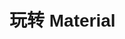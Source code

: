 

# 玩转 Material

<div id="progress-container">
  <div id="progress-bar"></div>
</div>


> 看似最简单实则最折磨的一步(╯﹏╰)  

其实[官方文档](https://squidfunk.github.io/mkdocs-material/tutorials/blogs/basic/)能解决 80% 的问题，但第一次 face 可能会迷失方向  
所以我会先尝试为“设置”模块—— mkdocs.yml 写一份尽可能详细的说明书  
让您能够游刃有余的在官方文档中找到自己所需  
当然，我也会给出自己的配置方案，您可以在我的基础上修改（不建议）

## 关于 mkdocs.yml ，我们能做些什么？

### 字段树

```text
mkdocs.yml
├─ site_author
├─ site_name
├─ site_url
├─ site_description
├─ repo_name
├─ repo_url
├─ copyright
├─ nav
│  └─ 您的项目结构
├─ theme
│  ├─ 主题配置
│  └─ features
├─ plugins
├─ markdown_extensions
├─ extra
├─ extra_javascript
└─ extra_css
```

### 字段解释

#### 站点信息

:   site_author：站点作者

:   site_name：站名

:   site_url：站点地址，如 `https://dixilog.github.io/`

:   site_description：站点描述，用于搜索引擎附栏 / 收藏介绍

:   repo_name：您的 github 仓库名称

:   repo_url：您的 github 地址

:   copyright：版权声明，不是很懂，建议百度

---

#### nav——导航树

> mkdocs 初始化时会自主渲染 nav 下每一路径的文档

!!! abstract "关于 nav"
    除了配置 blog 插件对应文件夹下文档，其余都需要先在导航树中说明，方可成功渲染  
    配置格式为“栏目 + 子文档”

^^下面以我的 nav 为例进行说明^^

1. 一级缩进为总栏目，如“Home”“NBU-NOTEBOOK”等，栏目下可有任意子栏目
2. 在 nav 中的顺序即为网址排序
3. 每一栏目下必须有一个 index.md，而第一栏目下的为网站先导页，即 HOME 页
4. 渲染后的 ==栏目名== 受 nav 配置控制，==文档名== 一般就是标题

```yaml title="mkdocs.yml"
# 导航树配置
nav:
  - Home: 
    - index.md
    - Build Your Own Blog: 
      - build_your_web/index.md
      - build_your_web/access your github.io.md
      - build_your_web/玩转 Material.md
      - build_your_web/feishu2githubPages.md
    - build_your_web/markdown 速记.md
  - NBU-NOTEBOOK: 
      - NBU-NOTEBOOK/index.md
      - NBU-NOTEBOOK/S&S.md
  - 随手记[TODO]:
      - 随手记/index.md
  - Chronic Study[TODO]:
      - Chronic Study/index.md
  - NBU_ROCOS:
      - ROCOS/index.md
      - ROCOS/info&ref.md
  - 闲言碎语:
      - blog/index.md
```

对应的目录树（部分）

```
docs
├─ index.md
│
├─ build_your_web
│  ├─ access your github.io.md
│  ├─ feishu2githubPages.md
│  ├─ index.md
│  ├─ markdown 速记.md
│  └─ 玩转 Material.md
│
├─ NBU-NOTEBOOK
│  ├─ index.md
│  └─ S&S.md
│
├─ 随手记
│  └─ index.md
│
├─ Chronic Study
│  └─ index.md
│
├─ ROCOS
│  ├─ index.md
│  └─ info&ref.md
│
└─ blog
   ├─ .authors.yml
   ├─ index.md
   └─ posts
```

熟悉之后就可以在自己构思的网站框架基础上搭建目录环境并配置 nav 啦~


---

#### 我们还能做些什么？



=== "theme 基础配置"

    > 这一部分和 [Setup](https://squidfunk.github.io/mkdocs-material/setup/) 部分对应 
 
    ^^name^^：主题名称，这里填 material(当然，您也可以换成您喜欢的)  
    ^^favicon^^：网站图标  
    ^^language^^：语言  
    ^^font^^：字体，包括正文与代码  
    ^^palette^^：亮暗色模式配置  
    ^^icon^^：用到的 icon，如 logo、注释等(1)
    { .annotate }

    1. [icon 检索](https://squidfunk.github.io/mkdocs-material/reference/icons-emojis/#search)传送门
     
    ??? tip "可选 icon"  
        <center>

        | Icon name <br/>  | Purpose<br/>                                                                                             |
        | ---------------- | -------------------------------------------------------------------------------------------------------- |
        | `logo`<br/>      | 左上角的 LOGO<br/>                                                                                       |
        | `menu`<br/>      | Open drawer<br/>                                                                                         |
        | `alternate`<br/> | Change language<br/>                                                                                     |
        | `search`<br/>    | Search icon <br/> |
        | `share`<br/>     | Share search<br/>                                                                                        |
        | `close` <br/>    | Reset search,  dismissannouncements<br/>                                                                 |
        | `top`<br/>       | Back-to-top button<br/>                                                                                  |
        | `edit`<br/>      | Edit current page<br/>                                                                                   |
        | `view`<br/>      | View page source<br/>                                                                                    |
        | `repo`<br/>      | Repository icon<br/>                                                                                     |
        | `previous`<br/>  | Previous page in footer, hide search on mobile<br/>                                                      |
        | `next`<br/>      | Next page in footer<br/>                                                                                 |

        </center>

    ??? example "我的配置"  
        ```yaml title="mkdocs.yml"
        name: material # 主题名称
        # custom_dir: overrides # 自定义文件夹，对于个别页面，如果您不想使用主题的默认样式，可以在这里进行修改，使用里面的文件覆盖主题的默认文件。具体可以参考material官方文档
        favicon: img/favicon.ico  # 网站图标
        language: zh # 语言
        font: # 字体，大概率不需要换
            text: Roboto
            code: Roboto Mono
        palette:
        - media: "(prefers-color-scheme: light)" # 浅色
            scheme: default
            primary: light green
            accent: orange
            toggle:
            icon: material/lightbulb-variant
            name: Switch to dark mode
        - media: "(prefers-color-scheme: dark)" # 深色
            scheme: slate
            primary: blue grey
            accent: amber
            toggle:
            icon: material/lightbulb-variant-outline
            name: Switch to light mode
        icon: # 一些用到的icon
            logo: logo
            previous: fontawesome/solid/angle-left
            next: fontawesome/solid/angle-right
            repo: fontawesome/brands/git-alt 
            annotation: material/chevron-right-circle
        ```
=== "features"

    关于网站基础功能（features），material 为我们提供了大量选择  
    下面将说明我们具体能改些什么，同时给出传送门，如有需求即可前往查询配置（其实是懒得打  
    非面面俱到，只挑自己会的 🤷‍♂️  

    <div class="grid cards" markdown>

    -   :art:{ .lg .middle } **更改配色**

        ---

        - 主题色、强调色和亮暗色模式的配色  
        - 自定义颜色

        [:octicons-arrow-right-24: Changing the colors](https://squidfunk.github.io/mkdocs-material/setup/changing-the-colors)

    -   :material-format-font:{ .lg .middle } **更改字体**

        ---

        常规字体 | 自定义字体

        [:octicons-arrow-right-24: Changing the fonts](https://squidfunk.github.io/mkdocs-material/setup/changing-the-fonts/)

    -   :earth_asia:{ .lg .middle } **更改语言**

        ---

        默认语言 | 多语言选择 | 自定义翻译

        [:octicons-arrow-right-24: Changing the language](https://squidfunk.github.io/mkdocs-material/setup/changing-the-language/)

    -   :simple-icon:{ .lg .middle } **更改图标**

        ---

        网页 LOGO | 导航栏图标 | 按钮 icon

        [:octicons-arrow-right-24: Changing the logo and icons](https://squidfunk.github.io/mkdocs-material/setup/changing-the-logo-and-icons/)
    -   :material-navigation-variant:{ .lg .middle } **导航栏设置**

        ---

        跳转快速加载 | URL 锚点追踪 | 导航栏位置  
        左侧导航栏折叠/展开 |  导航修剪   
        index 页设置 | 目录集成  
        目录跟踪 | 快速返回 | 页面宽度  

        [:octicons-arrow-right-24: Setting up navigation](https://squidfunk.github.io/mkdocs-material/setup/setting-up-navigation/)
    -   :smiling_face_with_3_hearts:{ .lg .middle } **强迫症补齐**

        ---

        [:octicons-arrow-right-24: 啥也没有](#)

    </div>
=== "plugins"

    除了基础设定，material 还提供了一些 [plugins](https://squidfunk.github.io/mkdocs-material/plugins/) 以提高幸福度  
    对于我使用的 ^^search、blog 和 statistics^^ 插件见后  

    至于其他插件，目前没用过也没需求，不会捏 😋  
    可以自己折腾一下，到这里其实应该能看出官网写的是很很清晰惹
=== "markdown_extensions"
    
    mkdocs 的一大特色便是富文本下 md 文件的静态渲染，其中 pyMarkdown 功不可没

    用法可见我的 [pyMarkdown 速记](http://127.0.0.1:8000/build_your_web/markdown%20%E9%80%9F%E8%AE%B0/)(1) ，而这里与 [Reference](https://squidfunk.github.io/mkdocs-material/reference/) 对应说明配置  
    { .annotate }

    1. 建议全部配置结束后再去折腾:pinching_hand:

    ##### 您可以增加

    <div class="grid cards" markdown>

    -   [高亮块](https://squidfunk.github.io/mkdocs-material/reference/admonitions/)

        ---
        ```yaml title="mkdocs.yml"
        markdown_extensions:
            - admonition
            - pymdownx.details
            - pymdownx.superfences
        ```

    -   [注释块](https://squidfunk.github.io/mkdocs-material/reference/annotations/)

        ---
        ```yaml title="mkdocs.yml"
        markdown_extensions:
            - attr_list
            - md_in_html
            - pymdownx.superfences
        ```

    -   [按钮](https://squidfunk.github.io/mkdocs-material/reference/buttons/)

        ---
        ```yaml title="mkdocs.yml"
        markdown_extensions:
            - attr_list
        ```

    -   [代码块](https://squidfunk.github.io/mkdocs-material/reference/code-blocks/)

        ---
        ```yaml title="mkdocs.yml"
        markdown_extensions:
          - pymdownx.highlight:
            anchor_linenums: true
            line_spans: __span
            pygments_lang_class: true
          - pymdownx.inlinehilite
          - pymdownx.snippets
          - pymdownx.superfences
        theme:
            features:
              - content.code.copy
        ```

    -   [分栏](https://squidfunk.github.io/mkdocs-material/reference/content-tabs/)

        ---
        ```yaml title="mkdocs.yml"
        markdown_extensions:
            - pymdownx.superfences
            - pymdownx.tabbed:
                alternate_style: true
            theme:
                features:
                  - content.tabs.link
        ```

    -   [表格](https://squidfunk.github.io/mkdocs-material/reference/data-tables/)

        ---
        ```yaml title="mkdocs.yml"
        markdown_extensions:
            - tables
        ```

    -   [diagram](https://squidfunk.github.io/mkdocs-material/reference/diagrams/)

        ---
        ```yaml title="mkdocs.yml"
        markdown_extensions:
            - pymdownx.superfences:
            custom_fences:
              - name: mermaid
                class: mermaid
                format: !!python/name:pymdownx.superfences.fence_code_format
        ```

    -   [脚注](https://squidfunk.github.io/mkdocs-material/reference/footnotes/)

        ---
        ```yaml title="mkdocs.yml"
        markdown_extensions:
            - footnotes
        ```

    -   [强调格式](https://squidfunk.github.io/mkdocs-material/reference/formatting/)

        ---
        ```yaml title="mkdocs.yml"
        markdown_extensions:
            - pymdownx.critic
            - pymdownx.caret
            - pymdownx.keys
            - pymdownx.mark
            - pymdownx.tilde
        ```

    -   [grid](https://squidfunk.github.io/mkdocs-material/reference/grids/)

        ---
        ```yaml title="mkdocs.yml"
        markdown_extensions:
            - attr_list
            - md_in_html
        ```

    -   [表情](https://squidfunk.github.io/mkdocs-material/reference/icons-emojis/)

        ---
        ```yaml title="mkdocs.yml"
        markdown_extensions:
            - attr_list
            - pymdownx.emoji:
                emoji_index: !!python/name:material.extensions.emoji.twemoji
                emoji_generator: !!python/name:material.extensions.emoji.to_svg
        ```

    -   [图片](https://squidfunk.github.io/mkdocs-material/reference/images/)

        ---
        ```yaml title="mkdocs.yml"
        markdown_extensions:
            - attr_list
            - md_in_html
        ```

    -   [列表](https://squidfunk.github.io/mkdocs-material/reference/lists/)

        ---
        ```yaml title="mkdocs.yml"
        markdown_extensions:
            - def_list
            - pymdownx.tasklist:
                custom_checkbox: true
        ```

    -   [公式](https://squidfunk.github.io/mkdocs-material/reference/math/)

        ---
        ```js title="docs/javascripts/mathjax.js"
        window.MathJax = {
            tex: {
                inlineMath: [["\\(", "\\)"]],
                displayMath: [["\\[", "\\]"]],
                processEscapes: true,
                processEnvironments: true
            },
            options: {
                ignoreHtmlClass: ".*|",
                processHtmlClass: "arithmatex"
            }
        };

        document$.subscribe(() => { 
            MathJax.startup.output.clearCache()
            MathJax.typesetClear()
            MathJax.texReset()
            MathJax.typesetPromise()
        })
        ```
        ```js title="docs/javascripts/katex.js"
        document$.subscribe(({ body }) => { 
            renderMathInElement(body, {
                delimiters: [
                { left: "$$",  right: "$$",  display: true },
                { left: "$",   right: "$",   display: false },
                { left: "\\(", right: "\\)", display: false },
                { left: "\\[", right: "\\]", display: true }
                ],
            })
        })
        ```

        ```yaml title="mkdocs.yml"
        markdown_extensions:
            - pymdownx.arithmatex:
                generic: true

        extra_javascript:
            - javascripts/mathjax.js
            - https://unpkg.com/mathjax@3/es5/tex-mml-chtml.js
            - javascripts/katex.js
            - https://unpkg.com/katex@0/dist/katex.min.js
            - https://unpkg.com/katex@0/dist/contrib/auto-render.min.js
            
        extra_css:
            - https://unpkg.com/katex@0/dist/katex.min.css
        ```

    </div>


=== "其他字段"

    extra：其他设置，如 analytics 分析，页脚设置

    extra_javascript | extra_css ：额外的 js 文件和 css 文件，用于自添加 
---



## 我的配置

### .yml 配置

比较凌乱（因为当初复制粘贴的时候看不懂），只是参考，推荐大家基于官方文档慢慢配置

```yaml
# 项目信息_
# 站点作者_
site_author: dixi  
# 站名_
site_name: dixi's BLOG
# 站点地址_
# site_url: https://localhost:8000/_
site_url: https://dixilog.github.io/

site_description: >- # 项目描述
  Welcome to dixi's BLOG. Ad infinitum, ad aeternum progredi.
# 代码仓库信息
repo_name:  dixiLOG # 仓库名称_
repo_url: https://github.com/dixiLOG/dixiLOG.github.io.git # 仓库地址
# 版权信息
copyright: Copyright &copy; 2024 | powered by dixiLOG | All rights reserved.
# 导航树配置
nav:
  - Home: 
    - index.md
    - Build Your Own Blog: 
      - build_your_web/index.md
      - build_your_web/access your github.io.md
      - build_your_web/玩转 Material.md
      - build_your_web/feishu2githubPages.md
    - build_your_web/markdown 速记.md
  - NBU-NOTEBOOK: 
      - NBU-NOTEBOOK/index.md
      - NBU-NOTEBOOK/S&S.md
  - 随手记[TODO]:
      - 随手记/index.md
  - Chronic Study[TODO]:
      - Chronic Study/index.md
  - NBU_ROCOS:
      - ROCOS/index.md
      - ROCOS/info&ref.md
  - 闲言碎语:
      - blog/index.md

# 主题配置
theme:
  name: material # 主题名称
  # custom_dir: material/overrides # 自定义文件夹，对于个别页面，如果您不想使用主题的默认样式，可以在这里进行修改，使用里面的文件覆盖主题的默认文件。具体可以参考material官方文档
  # logo: https://cdn.jsdelivr.net/gh/dixiLOG/blogStatic/images/logo.png # logo 图片  
  favicon: img/favicon.ico  # 网站图标
  language: zh # 语言
  font: # 字体，大概率不需要换
    text: Roboto
    code: Roboto Mono
  palette:
  - media: "(prefers-color-scheme: light)" # 浅色
    scheme: default
    primary: light green
    accent: orange
    toggle:
      icon: material/lightbulb-variant
      name: Switch to dark mode
  - media: "(prefers-color-scheme: dark)" # 深色
    scheme: slate
    primary: blue grey
    accent: amber
    toggle:
      icon: material/lightbulb-variant-outline
      name: Switch to light mode
  icon: # 一些用到的icon
    logo: logo
    previous: fontawesome/solid/angle-left
    next: fontawesome/solid/angle-right
    repo: fontawesome/brands/git-alt 
    annotation: material/chevron-right-circle
  # 功能
  features:
    # - header.autohide # 自动隐藏头部
    - navigation.instant # 导航栏快速跳转
    - navigation.tabs # 导航栏多标签
    - navigation.sections # 开启后左侧导航栏不折叠
    - navigation.tracking # 导航栏URL跟踪
    - navigation.footer # 底部导航栏
    - search.highlight # 搜索结果高亮
    # - navigation.expand # 导航栏展开
    - navigation.indexes # 提供概述页面
    - toc.follow # 目录跟随
    # - navigation.tabs # 顶级索引被作为tab
    # - navigation.tabs.sticky # 导航栏始终可见
    # - toc.integrate # 目录集成左边栏
    - navigation.top # 快速回到顶部
    - content.code.annotate # 代码注解
    - content.tooltips # 工具提示
    - search.suggest # 搜索建议
    - search.share # 搜索结果分享
    - content.code.copy # 复制代码按钮
    - navigation.instant.prefetch # 预加载
    - navigation.instant.progress # 进度条
    # - content.action.edit
    # - content.action.view

# 插件配置
plugins:
- glightbox # 图片灯箱
- search: # 搜索
    lang: 
      - en
      - zh  # 中文搜索支持
- tags # 标签功能 插件
# - meta-descriptions:
#     export_csv: false
#     quiet: false
#     enable_checks: false
#     min_length: 50
#     max_length: 160
#     trim: false # 元描述插件
- statistics: # 统计功能插件 
    page_template: "page_template/page_statistics.html"
    words_per_minute: 200
- blog: # 博客功能插件
    blog_dir: blog
    # blog_toc: true
    post_date_format: full
    archive_toc: true
    categories_toc: true
    archive_name: DIXI的碎碎念流水
    # archive_date_format: MMMM
    category_name: DIXI的碎碎念分类
    # categories_allowed:
      # - 口水鸡  #书 电影
      # - 豆腐脑  #输出观点
      # - 碎碎念  #随笔
    pagination_per_page: 15 # 每页文章数
    # post_excerpt: required # 文章摘要,和下面的配合食用，但不知道为什么我不能开启这一句
    post_excerpt_separator: <!-- more -->
    pagination_format: "$link_first $link_previous ~2~ $link_next $link_last"   # 页码格式_
    # pagination_keep_content: true   # 保留分页内容
    # draft_if_future_date: true # 草稿发布日期大于当前日期则发布为草稿
    post_readtime: false   # 关闭阅读时间
    # post_readtime_words_per_minute: 300

# - git-revision-date-localized:
#     enable_creation_date: true # 启用创建日期
#     enable_last_updated_date: true # 启用最后更新日期
#     fallback_to_build_date: false # 启用日期，如果没有git信息，则使用构建日期
#     format: "%Y-%m-%d" # 日期格式化
#     locale: zh_CN # 语言

# mk扩展配置_
markdown_extensions:
  - toc:      # 目录
      permalink: true
      toc_depth: 4
      title: Contents
  # - meta
  - abbr
  - tables
  - def_list
  - attr_list
  - md_in_html
  - sane_lists
  - admonition
  - pymdownx.keys
  - pymdownx.mark #支持高亮标记文本
  - pymdownx.tilde
  - pymdownx.critic
  - pymdownx.details
  - pymdownx.snippets
  - pymdownx.magiclink
  - pymdownx.superfences
  - pymdownx.inlinehilite
  - markdown.extensions.attr_list
  - pymdownx.smartsymbols
  - pymdownx.arithmatex
  - pymdownx.caret
  - footnotes
  
  - pymdownx.betterem:     # 改进的强调
      smart_enable: all
  - pymdownx.emoji:
      emoji_index: **!!python/name:material.extensions.emoji.twemoji**
      emoji_generator: **!!python/name:material.extensions.emoji.to_svg**
  - pymdownx.tabbed:      # 标签页
      alternate_style: true 
  - pymdownx.tasklist:    # 任务列表
      custom_checkbox: true
  - pymdownx.highlight:    # 代码高亮
      anchor_linenums: true
  - pymdownx.arithmatex:  # 数学公式
      generic: true
  - pymdownx.superfences:    # diagrams | 流程图
      custom_fences:
      - name: mermaid
        class: mermaid
        format: **!!python/name:pymdownx.superfences.fence_code_format**

# 其他配置
extra:
  social:
    - icon: fontawesome/brands/github
      link: https://github.com/dixiLOG
      name: 我滴GitHub
  analytics:
    provider: google
    property: G-WNP42HF8NE
    feedback:
      title: Looking for your feedback!
      ratings:
        - icon: material/thumb-up-outline 
          name: This page was helpful
          data: 1
          note: >**-**
           O(∩_∩)O谢谢啦~
        - icon: material/thumb-down-outline
          name: This page could be improved
          data: 0
          note: >**-** 
            嘿呀嘿呀，努力搬砖...

# 额外的js文件和css文件
extra_javascript:
  # 自定义js文件，一定要放在最后面，不然会覆盖掉主题的js文件
  # - https://www.gstatic.com/firebasejs/8.10.0/firebase-app.js   
  # - https://www.gstatic.com/firebasejs/8.10.0/firebase-auth.js
  - javascripts/extra.js
  - https://imgbb.com/upload.js
  - javascripts/katex.js
  - https://unpkg.com/katex@0/dist/katex.min.js
  - https://unpkg.com/katex@0/dist/contrib/auto-render.min.js
  - javascripts/mathjax.js
  - https://unpkg.com/mathjax@3/es5/tex-mml-chtml.js

  # - '//busuanzi.ibruce.info/busuanzi/2.3/busuanzi.pure.mini.js'
extra_css:
  - stylesheets/extra.css
  - https://cdn.jsdelivr.net/npm/lxgw-wenkai-webfont@1.1.0/style.css
  - https://unpkg.com/katex@0/dist/katex.min.css
```

---

> 到此基本配置结束  
> 后面的功能就是选做啦

### giscus 评论模块

[这篇教程](https://yliu-fe.github.io/Techs/Notes%20for%20Mkdocs/Comment%20with%20Giscus/)说的已然是非常清楚，我就不照搬了  
如果教程的方法 OK ，那就不需要往下看啦

!!! failure "我的问题"
    我发现本地渲染下正常而托管发布后评论模块不显示

没找到原因，于是我换了个思路  
因为我并没有每篇都需要加评论的需求（实际上只有 HOME 页），干脆就改成了 HTML 嵌入


??? success "在需要的页面中添加"
    ```html hl_lines="5-6 8" title=".md"
    <!-- Giscus 评论功能 -->
    <div id="giscus-container"></div>

    <script src="https://giscus.app/client.js"
            data-repo="..."
            data-repo-id="..."
            data-category="Announcements"
            data-category-id="..."
            data-mapping="pathname"
            data-strict="0"
            data-reactions-enabled="0"    
            data-emit-metadata="0"
            data-input-position="bottom"
            data-theme="preferred_color_scheme"
            data-lang="zh-CN"
            crossorigin="anonymous"
            async>
    </script>

    <script>
        document.addEventListener("DOMContentLoaded", **function**() {
            **var** feedbackSection = document.querySelector('md-feedback'); // 确保选择器正确
            **var** giscusContainer = document.querySelector('#giscus-container');

            if (feedbackSection && giscusContainer) {
                // 调试输出
                console.log('Feedback section found:', feedbackSection);
                console.log('Giscus container found:', giscusContainer);

                // 确保 feedbackSection 在页面中
                if (feedbackSection.parentNode) {
                    feedbackSection.parentNode.appendChild(giscusContainer); // 尝试 appendChild
                }
            } else {
                console.log('Feedback section or Giscus container not found.');
            }

            // 设置初始主题
            **var** palette = __md_get("__palette");
            **var** theme = palette && palette.color.scheme === "slate" ? "dark" : "light";
            **var** giscusScript = document.querySelector("#giscus-container script");
            if (giscusScript) {
                giscusScript.setAttribute("data-theme", theme);
            }

            // 注册主题切换事件
            **var** paletteToggle = document.querySelector("[data-md-component=palette]");
            if (paletteToggle) {
                paletteToggle.addEventListener("change", **function**() {
                    **var** newPalette = __md_get("__palette");
                    **var** newTheme = newPalette && newPalette.color.scheme === "slate" ? "dark_dimmed" : "light_high_contrast";
                    // 主题颜色
                    // | 'light'
                    // | 'light_high_contrast'
                    // | 'light_protanopia'
                    // | 'dark'
                    // | 'dark_high_contrast'
                    // | 'dark_protanopia'
                    // | 'dark_dimmed'
                    // | 'transparent_dark'

                    // 更新 Giscus 评论主题
                    **var** giscusFrame = document.querySelector("iframe.giscus-frame");
                    if (giscusFrame) {
                        giscusFrame.contentWindow.postMessage(
                            { giscus: { setConfig: { theme: newTheme } } },
                            "https://giscus.app"
                        );
                    }

                });
            }
        });
    </script>
    ```
高亮的三行改成自己的即可

---

### Google Analytics & firebase 身份认证

首先您需要注册一个 [Google Analytics](https://analytics.google.com/ ) 的账号并创建一个与网站绑定的数据流，最终得到一个 ID，就在下图的框框里

![](https://cdn.jsdelivr.net/gh/dixiLOG/blogStatic/GM74btDk6oy0jKxxCngchbOlnMc.png)

如果有问题，可以看看 [support.google.com](https://support.google.com/analytics/answer/9304153?hl=zh-Hans#zippy=) 或者其他类似的帮助文档

然后在 extra 字段配置即可

```yaml title="mkdocs.yml"
extra:
  analytics:
    provider: google
    property: G-XXXXXXXXXX
```

后续网站上所有的操作都会被记录下来了

---

下面是基于 firebase 的身份认证，对于一个开源的项目来说并没有啥意义，但做都做了就记录一下咯:man_tipping_hand:  
原理十分简单，即用第三方平台管理账号密码，并监视被保护页，遇到未登录用户跳转至登陆页面

同样的，您需要先拥有一个与网页绑定的 [firebase](https://firebase.google.com/?hl=zh-cn) 账号

![](https://cdn.jsdelivr.net/gh/dixiLOG/blogStatic/F1U4b7WJuoaWnrxKtB8c1KpDnXc.png)

如果是第一次登陆，则无任何项目，所以下一步就是创建一个新的项目

找到"创建项目"，输入您的名称，继续

![](https://cdn.jsdelivr.net/gh/dixiLOG/blogStatic/MOo1bGEKPoBqvzx18ClcU68Mnlg.png)

勾选 Analytics，继续

![](https://cdn.jsdelivr.net/gh/dixiLOG/blogStatic/WXB5bG07QoMgoXxNg1CcjRYqnGg.png)

选择账号，创建项目

![](https://cdn.jsdelivr.net/gh/dixiLOG/blogStatic/WckwbLayTokbVpxeZ8YcVeUwn0g.png)

转完圈圈，选择网页创建新的应用

![](https://cdn.jsdelivr.net/gh/dixiLOG/blogStatic/H4fUbYkvcogs25xp5wBc9cSgnee.png)

输入名称，^^勾选 hosting^^ ，创建即可

![](https://cdn.jsdelivr.net/gh/dixiLOG/blogStatic/Fc9vbpsAroshBix2j9FcHFQWnAi.png)

![](https://cdn.jsdelivr.net/gh/dixiLOG/blogStatic/XGPmbAFdHo54HnxNiZpcWH8onKe.png)

进入应用的设置界面下拉，得到配置段

![](https://cdn.jsdelivr.net/gh/dixiLOG/blogStatic/YZvWbC2aXoXTEzxH1pic0sVnnL7.png)

左边导航栏选择 Authentic 进入后即可开始配置

![](https://cdn.jsdelivr.net/gh/dixiLOG/blogStatic/MbaqbvLtQohk1IxsvM5cDaOMnzh.png)

---

**下面是我的配置**

选择电子邮件/密码登陆，创建一个用户

![](https://cdn.jsdelivr.net/gh/dixiLOG/blogStatic/DBBlb0zZso8c00xYWcUcKsiRnnd.png)

设置为只登陆（因为是身份认证）

![](https://cdn.jsdelivr.net/gh/dixiLOG/blogStatic/TXGGb4JSBo3tAKxOBkQcWh4Vnwd.png)

---

**接着配置网页端**


??? "在需要保护页面所在目录下新建 login.html"
    ```html title="login.html"
    <!DOCTYPE html>
    <html lang="en">
    <head>
        <meta charset="UTF-8">
        <meta name="viewport" content="width=device-width, initial-scale=1.0">
        <title>Login</title>
        <style>
            body {
                font-family: Arial, sans-serif;
                background: url('rocos_img/zmbz.png') no-repeat center center fixed; /* 替换为您的本地图像路径 */
                background-size: cover;
                display: flex;
                justify-content: center;
                align-items: center;
                height: 100vh;
                margin: 0;
                animation: backgroundAnimation 10s infinite alternate;/* 背景动画 */
            }

            /* 背景动画，渐隐和缩放效果 */
            @keyframes backgroundAnimation {
                0% {
                    opacity: 0.8;
                    transform: scale(1);
                }
                50% {
                    opacity: 1;
                    transform: scale(1.05);
                }
                100% {
                    opacity: 0.8;
                    transform: scale(1);
                }
            }

            #login-form {
                background: rgba(204, 224, 217, 0.98); /* 调整背景颜色的透明度 */
                border-radius: 10px;
                box-shadow: 0 10px 20px rgba(0, 0, 0, 0.2), 0 6px 6px rgba(0, 0, 0, 0.22); /* 增强阴影效果 */
                padding: 30px;
                width: 100%;
                max-width: 350px;
                text-align: center;
                animation: formAnimation 2s ease-in-out; /* 登录表单的进入动画 */
                transition: transform 0.1s ease-out; /* 添加平滑过渡 */
                transform-style: preserve-3d; /* 保留 3D 变换效果 */
            }

            _/* 表单动画，淡入效果 */_
            @keyframes formAnimation {
                0% {
                    opacity: 0;
                    transform: translateY(-20px);
                }
                100% {
                    opacity: 1;
                    transform: translateY(0);
                }
            }

            #login-form h2 {
                margin-bottom: 20px;
                color: #333;
                font-size: 24px;
                transform: translateZ(20px); /* 增加 Z 轴位移以显示厚度 */
            }

            #login-form input {
                width: calc(100% - 20px);
                padding: 15px;
                margin: 10px 0;
                border: 1px solid #ddd;
                border-radius: 5px;
                font-size: 16px;
                box-sizing: border-box;
                transition: box-shadow 0.3s ease; /* 输入框焦点动态效果 */
                transform: translateZ(10px); /* 增加 Z 轴位移以显示厚度 */
            }
            #login-form input:focus {
                box-shadow: 0 0 8px rgba(0, 123, 255, 0.5);
            }

            #login-form button {
                width: 100%;
                padding: 15px;
                font-size: 16px;
                border: none;
                border-radius: 5px;
                background-color: #414b56;
                color: #fff;
                cursor: pointer;
                transition: background-color 0.3s ease, transform 0.3s ease; /* 按钮的动态效果 */
                transform: translateZ(10px); /* 增加 Z 轴位移以显示厚度 */
            }
            #login-form button:hover {
                background-color: #e7d362;
                transform: translateZ(10px) translateY(-2px);
            }
            #login-form p {
                margin-top: 15px;
                font-size: 14px;
                color: #555;
                transform: translateZ(10px); /* 增加 Z 轴位移以显示厚度 */
            }
            #login-form a {
                color: #007bff;
                text-decoration: none;
                transform: translateZ(10px); /* 增加 Z 轴位移以显示厚度 */
            }
            #login-form a:hover {
                text-decoration: underline;
            }

            /* 添加一些漂浮的装饰元素 */
            .floating-element {
                position: absolute;
                background-color: rgba(255, 255, 255, 0.6);
                border-radius: 50%;
                animation: floatingAnimation 6s infinite ease-in-out;
            }

            @keyframes floatingAnimation {
                0% {
                    transform: translateY(0);
                }
                50% {
                    transform: translateY(-15px);
                }
                100% {
                    transform: translateY(0);
                }
            }

            /* 定义不同大小和位置的漂浮元素 */
            .floating-element:nth-child(1) {
                width: 80px;
                height: 80px;
                bottom: 10%;
                left: 10%;
                animation-duration: 4s;
            }

            .floating-element:nth-child(2) {
                width: 50px;
                height: 50px;
                top: 20%;
                right: 20%;
                animation-duration: 7s;
            }

            .floating-element:nth-child(3) {
                width: 100px;
                height: 100px;
                top: 40%;
                left: 50%;
                animation-duration: 5s;
            }
        </style>
    </head>
    <body>
        <!-- 漂浮的装饰元素 -->
        <div class="floating-element"></div>
        <div class="floating-element"></div>
        <div class="floating-element"></div>

        <form id="login-form" onsubmit="return login();">
            <h2>Login</h2>
            <input type="email" id="email" placeholder="Email" required>
            <input type="password" id="password" placeholder="Password" required>
            <button type="submit">Login</button>
        </form>
        
        <script src="https://www.gstatic.com/firebasejs/8.10.0/firebase-app.js"></script>
        <script src="https://www.gstatic.com/firebasejs/8.10.0/firebase-auth.js"></script>
        <script>
            **const** firebaseConfig = {
                apiKey: "XXXXXXXXXXXXXXXXXXXXXX",
                authDomain: "XXXXXXXXXXXXXXXXXX",
                projectId: "XXXXXX",
                storageBucket: "XXXXXXXXXXXXXXXXXX",
                messagingSenderId: "XXXXXXXXX",
                appId: "XXXXXXXXXXXXXX",
                measurementId: "XXXXXXXXXXXXXXXX"
            };
            if (!firebase.apps.length) {
                firebase.initializeApp(firebaseConfig);
            }

            **function** login() {
                **const** email = document.getElementById("email").value;
                **const** password = document.getElementById("password").value;

                firebase.auth().signInWithEmailAndPassword(email, password)
                    .then((userCredential) **=>** {
                        window.location.href = '../ROCOS'; // 登录成功后跳转到受保护内容的入口页面
                    })
                    .catch((error) **=>** {
                        **const** errorMessage = error.message;

                        if (errorMessage.includes("INVALID_LOGIN_CREDENTIALS")) {
                            alert("邮箱或密码填写错误，请重试");
                        } else if (errorMessage.includes("EMAIL_NOT_FOUND")) {
                            alert("该邮箱不存在，请检查输入或注册新账户");
                        } else if (errorMessage.includes("USER_DISABLED")) {
                            alert("此用户账户已被禁用");
                        } else {
                            alert(`登录失败: ${errorMessage}`);
                        }
                        window.location.href = '../'; // 可根据需要删除或修改这行
                    });

                return false; _// 阻止表单提交_
            }

            firebase.auth().onAuthStateChanged((user) **=>** {
                if (user) {
                    window.location.href = '../ROCOS'; // 已登录用户直接跳转到受保护内容的入口页面
                }
            });

            // 添加鼠标移动事件监听器
            document.addEventListener("mousemove", **function** (e) {
                **const** loginForm = document.getElementById("login-form");
                **const** rect = loginForm.getBoundingClientRect();
                **const** x = e.clientX - rect.left - rect.width / 2;
                **const** y = e.clientY - rect.top - rect.height / 2;

                **const** rotateX = -(y / rect.height) * 15; // 根据鼠标位置计算旋转角度
                **const** rotateY = (x / rect.width) * 15;

                loginForm.style.transform = `perspective(1000px) rotateX(${rotateX}deg) rotateY(${rotateY}deg)`;
            });
        </script>
    </body>
    </html>
    ```

内容多是因为添加了一些花里胡哨的功能，如卡片跟随倾角，周期动画

在需要保护的界面中添加监视

```html title=".md"
<!-- 引入 Firebase SDK -->
<script src="https://www.gstatic.com/firebasejs/8.10.0/firebase-app.js"></script>
<script src="https://www.gstatic.com/firebasejs/8.10.0/firebase-auth.js"></script>

<script>
    // 确保 Firebase 只初始化一次
    if (!firebase.apps.length) {
        **const** firebaseConfig = {
            apiKey: "XXXXXXXXXXXXXXXXXXXXXX",
            authDomain: "XXXXXXXXXXXXXXXXXX",
            projectId: "XXXXXX",
            storageBucket: "XXXXXXXXXXXXXXXXXX",
            messagingSenderId: "XXXXXXXXX",
            appId: "XXXXXXXXXXXXXX",
            measurementId: "XXXXXXXXXXXXXXXX"
        };
        firebase.initializeApp(firebaseConfig);
    }

    // 监听用户登录状态
    firebase.auth().onAuthStateChanged((user) **=>** {
        if (user) {
            // 输出调试信息
            console.log('User already logged in, redirecting...');
            // alert('您已登录，为您自动跳转~');
        } else {
            // 输出调试信息
            console.log('User not logged in, redirecting to login.html');
            window.location.href = '../login.html'; // 未登录用户跳转到登录页
        }
    });
</script>
```

如此，当未登录用户点击时就会跳转 login.html

![](https://cdn.jsdelivr.net/gh/dixiLOG/blogStatic/QvP1b6xo0ohFd3x1GTScAL5cnoh.png)

而成功登陆之后，即可根据 cookie 自动登陆

---

### 基于 blog 插件的博客模块

在根目录下打开 powershell

```powershell title="powershell"
mkdir blog
cd blog
touch .authors.yml
mkdir posts
```

写入作者信息

```yaml title=".authors.yml"
authors:
    dixi:
        name: dixi        # Author name
        description: 略略略😋 # Author description
        avatar: /img/favicon.ico 
```
而 posts 下放置文章

字段不多解释，具体见 [Built-in blog plugin](https://squidfunk.github.io/mkdocs-material/plugins/blog/)

```yaml title="我的 mkdocs.yml"
- blog: # 博客功能插件
    blog_dir: blog
    # blog_toc: true
    post_date_format: full
    archive_toc: true
    categories_toc: true
    archive_name: DIXI的碎碎念流水
    # archive_date_format: MMMM
    category_name: DIXI的碎碎念分类
    # categories_allowed:      # 允许的分类
      # - 口水鸡  #书 电影
      # - 豆腐脑  #输出观点
      # - 碎碎念  #随笔
    pagination_per_page: 15 # 每页文章数_
    # post_excerpt: required # 文章摘要,和下面的配合食用，但不知道为什么我不能开启这一句
    post_excerpt_separator: <!-- more -->
    pagination_format: "$link_first $link_previous ~2~ $link_next $link_last"   # 页码格式_
    # pagination_keep_content: true   # 保留分页内容
    # draft_if_future_date: true # 草稿发布日期大于当前日期则发布为草稿
    post_readtime: false   # 关闭阅读时间
    # post_readtime_words_per_minute: 300
```
!!! success "使用"
    ```markdown title=".md"
    ---
    draft: false
    date: 2022-12-31
    categories:
        - 碎碎念
    authors:
        - dixi
    ---

    # title
    ```

---

### 基于 statistics 插件的阅读时长计算

参考：[mkdocs-statistics-plugin](https://pypi.org/project/mkdocs-statistics-plugin/)

![](https://cdn.jsdelivr.net/gh/dixiLOG/blogStatic/LO7pbg6rsoMCC1xVplgc2xdSnoh.png)

添加插件
```yaml title="mkdocs.yml"
plugins: 
   - statistics: # 统计功能插件 
```

具体字段见[参考文档](https://pypi.org/project/mkdocs-statistics-plugin/)

---

为解决 ^^Blog 下字体遮挡问题^^ ，需修改显示格式

参考：[statistics 修复 blog 显示问题](https://ronaldln.github.io/MyPamphlet-Blog/2023/10/24/mkdocs-material/)

在根目录下打开终端

```powershell title="powershell"
mkdir page_template
cd page_template
touch page_statistics.html
```

```html title="page_statistics.html"
<div markdown="1" style="margin-top: -30px; font-size: 0.75em; opacity: 0.7;">
&nbsp;

:material-circle-edit-outline: 约 {{ words }} 个字 {% if code_lines != 0 %} • :fontawesome-solid-code: {{ code_lines }} 行代码 {% endif %}{% if read_time %}:material-clock-time-two-outline: {% if read_time == 0 %}预计阅读时间不到 1 分钟{% else %}预计阅读时间 {{ read_time }} 分钟{% endif %}{% endif %}
    
---
</div>
```

```yaml title="mkdocs.yml"
plugins: 
   - statistics: # 统计功能插件
        page_template: "page_template/page_statistics.html"
```

---

### 霞鹜文楷字体

参考：[如何在 Mkdocs 里自定义字体(霞鹜文楷)](https://blog.csdn.net/m0_63203517/article/details/131946304)


```yaml title="mkdocs.yml"
extra_css:
  - https://cdn.jsdelivr.net/npm/lxgw-wenkai-webfont@1.1.0/style.css
  # - https://cdn.jsdelivr.net/npm/lxgw-wenkai-lite-webfont@1.1.0/style.css
  # - https://cdn.jsdelivr.net/npm/lxgw-wenkai-tc-webfont@1.0.0/style.css
  # - https://cdn.jsdelivr.net/npm/lxgw-wenkai-screen-webfont@1.1.0/style.css
```

```css  title="extra.css"
_/* 自定义字体 */_
body {
      font-family: "LXGW WenKai", sans-serif;
      /* Lite version */
      /* font-family: "LXGW WenKai Lite", sans-serif; */
      /* TC version */
      /* font-family: "LXGW WenKai TC", sans-serif; */
      /* Screen version */
      /* font-family: "LXGW WenKai Screen", sans-serif; */
    }
_/* 按钮字体 */_
button.md-top {
    font-family: LXGW WenKai; _/* 修改字体 */_
    font-size: 16px; _/* 修改字体大小 */_
    font-weight: bold; _/* 修改字体粗细 */_
    color: #374148; _/* 修改字体颜色 */_
  }
```

两个地方上下对应，区别见[参考文档](https://blog.csdn.net/m0_63203517/article/details/131946304)

---

### github 图床

!!! abstract "思路"
    创建新仓库与 token -> 下载并配置 PicGo -> 上传图片 ->  替换 md 图片链接 
    
个人感觉讲解意义不大，看[这一篇](https://zhuanlan.zhihu.com/p/347342082)即可  

---

### 一些简单的功能

#### 鼠标模拟烟花 + 样式

??? example "js | css"
    ```javascript title="extra.js"
    var CURSOR;

    Math.lerp = (a, b, n) => (1 - n) * a + n * b;

    const getStyle = (el, attr) **=>** {
        try {
            return window.getComputedStyle
                ? window.getComputedStyle(el)[attr]
                : el.currentStyle[attr];
        } catch (e) {}
        return "";
    };

    class Cursor {
        constructor() {
            this.pos = {curr: null, prev: null};
            this.pt = [];
            this.create();
            this.init();
            this.render();
        }

        move(left, top) {
            this.cursor.style["left"] = `${left}px`;
            this.cursor.style["top"] = `${top}px`;
        }

        create() {
            if (!this.cursor) {
                this.cursor = document.createElement("div");
                this.cursor.id = "cursor";
                this.cursor.classList.add("hidden");
                document.body.append(this.cursor);
            }

            var el = document.getElementsByTagName('*');
            for (**let** i = 0; i < el.length; i++)
                if (getStyle(el[i], "cursor") == "pointer")
                    this.pt.push(el[i].outerHTML);

            document.body.appendChild((this.scr = document.createElement("style")));
            // 这里改变鼠标指针的颜色 由svg生成
            this.scr.innerHTML = `* {cursor: url("data:image/svg+xml,<svg xmlns='http://www.w3.org/2000/svg' viewBox='0 0 8 8' width='8px' height='8px'><circle cx='4' cy='4' r='4' opacity='.5'/></svg>") 4 4, auto}`;
        }

        refresh() {
            this.scr.remove();
            this.cursor.classList.remove("hover");
            this.cursor.classList.remove("active");
            this.pos = {curr: null, prev: null};
            this.pt = [];

            this.create();
            this.init();
            this.render();
        }

        init() {
            document.onmouseover  = e => this.pt.includes(e.target.outerHTML) && this.cursor.classList.add("hover");
            document.onmouseout   = e => this.pt.includes(e.target.outerHTML) && this.cursor.classList.remove("hover");
            document.onmousemove  = e => {(this.pos.curr == null) && this.move(e.clientX - 8, e.clientY - 8); this.pos.curr = {x: e.clientX - 8, y: e.clientY - 8}; this.cursor.classList.remove("hidden");};
            document.onmouseenter = e => this.cursor.classList.remove("hidden");
            document.onmouseleave = e => this.cursor.classList.add("hidden");
            document.onmousedown  = e => this.cursor.classList.add("active");
            document.onmouseup    = e => this.cursor.classList.remove("active");
        }

        render() {
            if (this.pos.prev) {
                this.pos.prev.x = Math.lerp(this.pos.prev.x, this.pos.curr.x, 0.15);
                this.pos.prev.y = Math.lerp(this.pos.prev.y, this.pos.curr.y, 0.15);
                this.move(this.pos.prev.x, this.pos.prev.y);
            } else {
                this.pos.prev = this.pos.curr;
            }
            requestAnimationFrame(() => this.render());
        }
    }

    (() => {
        CURSOR = new Cursor();
        // 需要重新获取列表时，使用 CURSOR.refresh()
    })();

    // 生成随机颜色
    function randomColor() {
        const colors = ['#FF1461', '#18FF92', '#5A87FF', '#FBF38C'];
        return colors[Math.floor(Math.random() * colors.length)];
    }

    // 生成烟花效果
    function createFirework(x, y) {
        const fireworkContainer = document.createElement('div');
        fireworkContainer.classList.add('fireworks');
        fireworkContainer.style.left = `${x}px`;
        fireworkContainer.style.top = `${y}px`;
        document.body.appendChild(fireworkContainer);

        for (let i = 0; i < 25; i++) {
            const firework = document.createElement('div');
            firework.classList.add('firework');
            firework.style.backgroundColor = randomColor();
            firework.style.width = '5px';
            firework.style.height = '5px';
            firework.style.left = `${Math.random() * 80 - 50}px`;
            firework.style.top = `${Math.random() * 80 - 50}px`;
            firework.style.animation = `firework 1s ease-out forwards, fall 1s ${Math.random() * 0.5}s forwards`;
            fireworkContainer.appendChild(firework);
        }

        setTimeout(() => {
            fireworkContainer.remove();
        }, 300);
    }
    // 监听单击事件
    document.addEventListener('click', (event) => {
        const x = event.clientX;
        const y = event.clientY + window.scrollY;
        createFirework(x, y);
    });
    ```

    ```css  title="extra.css"
    _/* 鼠标样式 */_
    #cursor {
        position: fixed;
        width: 16px;
        height: 16px;
        _/* 这里改变跟随的底色 */_
        background: rgb(209, 181, 116);
        border-radius: 10px;
        opacity: 0.4;
        z-index: 10086;
        pointer-events: none;
        transition: 0.15s ease-in-out;
        transition-property: background, opacity, transform;
    }
    
    #cursor.hidden {
        opacity: 0;
    } */
    
    #cursor.hover {
        opacity: 0.001;
        transform: scale(2.5);
        -webkit-transform: scale(2.5);
        -moz-transform: scale(2.5);
        -ms-transform: scale(2.5);
        -o-transform: scale(2.5);
    }
    
    #cursor.active {
        opacity: 0.01;
        transform: scale(0.5);
        -webkit-transform: scale(0.5);
        -moz-transform: scale(0.5);
        -ms-transform: scale(0.5);
        -o-transform: scale(0.5);
    }
    _/* 烟花容器 */_
    .fireworks {
        position: absolute;
        pointer-events: none;
        z-index: 9999;
    }

    .firework {
        position: absolute;
        border-radius: 50%;
        opacity: 0;
        pointer-events: none;
        transform: scale(0);
        animation: firework 1s ease-out forwards;
    }

    @keyframes firework {
        0% {
            opacity: 1;
            transform: scale(1);
        }
        100% {
            opacity: 0;
            transform: scale(0);
        }
    }

    _/* 重力动画 */_
    @keyframes fall {
        0% {
            transform: translateY(0);
            opacity: 1;
        }
        100% {
            transform: translateY(50px);
            opacity: 0;
        }
    }
    ```

---

#### 图片放大

!!! bug "bug"
    目前发现鼠标单击导航栏/目录后，图片放大失效，原因未知  
    建议先用[插件](https://squidfunk.github.io/mkdocs-material/reference/images/)

??? example "js | css"
    ```javascript title="extra.js"
    // 监听图片放大事件
    document.querySelectorAll('.zoom').forEach(item => {
        item.addEventListener('click', function () {
            this.classList.toggle('image-zoom-large');
        })
    });
    ```

    ```css  title="extra.css"
    /* 图片放大start */
    .shadow {
    box-shadow: 0 4px 8px 0 rgba(0, 0, 0, 0.2), 0 6px 20px 0 rgba(0, 0, 0, 0.19);
    }

    .zoom {
    transition: transform ease-in-out 0.5s;
    cursor: zoom-in;
    }

    .image-zoom-large {
    transform: scale(1.5);
    cursor: zoom-out;
    box-shadow: 0 4px 8px 0 rgba(0, 0, 0, 0.2), 0 6px 20px 0 rgba(0, 0, 0, 0.19);
    z-index: 100;
    position: relative;
    }
    /* 图片放大end*/
    ```

```markdown title="使用"
![](#) {.zoom}
```

---

#### 上方进度条

![](https://cdn.jsdelivr.net/gh/dixiLOG/blogStatic/FmzxbD7tfoTQAbxxEW5ckT2onVh.png)

??? example "js | css"
    ```javascript    title="extra.js"
        // 监听滚动条事件
        document.addEventListener('scroll', function () {
            const docHeight = document.documentElement.scrollHeight - document.documentElement.clientHeight;
            const scrolled = (window.scrollY / docHeight) * 100;
            const progressBar = document.getElementById('progress-bar');
            progressBar.style.width = `${scrolled}%`;
        });
    ```


    ```css    title="extra.css"
        /* 进度条样式 */
        /* 整体 */
        #progress-container {
        position: fixed;
        top: 0;
        left: 0;
        width: 100%;
        height: 4px;
        background: rgba(0, 0, 0, 0.1);
        z-index: 9999;
        }

        #progress-bar {
        height: 100%;
        width: 0;
        background: #ccd938;
        transition: width 0.25s;
        }
    ```


```markdown hl_lines="3-5" title=".md"
# title

<div id="progress-container">
<div id="progress-bar"></div>
</div>

<!-- 后续内容 -->
```

---

#### 个性化地址栏

在当前页面失去焦点时卖萌(´･д･`)

??? example "js"
    ```javascript    title="extra.js"
    // 监听页面可见性变化事件
    document.addEventListener("DOMContentLoaded", function () {
        const originalTitle = document.title; // 存储原始标题
        const awayTitle = "跑哪去惹(*´･д･`)"; // 当用户离开页面时显示的标题

        // 监听页面是否可见
        document.addEventListener("visibilitychange", function () {
        if (document.hidden) {
            document.title = awayTitle; // 当页面失去焦点时更改标题
        } else {
            document.title = originalTitle; // 当用户回到页面时恢复原来的标题
        }
        });
    });
    ```
---

#### 页面恢复

再次访问HOME页面时自动重定向上一次的最后退出位置

!!! example ""
    ![示例](https://cdn.jsdelivr.net/gh/dixiLOG/blogStatic/20241101161550.gif)

??? example "js"
    ```javascript    title="extra.js"
    // 页面访问记录
    document.addEventListener("DOMContentLoaded", function () {
        // 获取当前页面的完整 URL
        const currentUrl = document.location.href;
        const currentPath = document.location.pathname;
        // console.log("Current URL:", currentUrl, currentPath);

        // 获取最后访问的页面 URL
        const lastVisitedUrl = localStorage.getItem("lastVisitedUrl");

        // 检查是否在主页
        const isHomePage = currentPath === '/';

        // 如果在主页、最后访问的 URL 存在且不等于当前 URL（规避死循环），跳转到最后访问的页面
        if (isHomePage && lastVisitedUrl && lastVisitedUrl !== currentUrl) {
            document.location.href = lastVisitedUrl;
        }

        // 每隔1秒检查当前 URL 并更新 lastVisitedUrl
        setInterval(function () {
            // 获取当前页面的完整 URL
            const currentUrl = document.location.href;

            // 获取最后访问的页面 URL
            const lastVisitedUrl = localStorage.getItem("lastVisitedUrl");

            // 如果当前 URL 与最后访问的 URL 不同，则更新 lastVisitedUrl
            if (currentUrl !== lastVisitedUrl) {
                localStorage.setItem("lastVisitedUrl", currentUrl);
            }
        }, 1000);
    });
    ```
---


> 至此，理论上博客就已竣工，剩下的就是无穷的软装了:toilet: